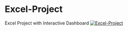 # Excel-Project
Excel Project with Interactive Dashboard
[![Excel-Project](https://img.youtube.com/vi/tE1s_lENgjU/0.jpg)](https://www.youtube.com/watch?v=tE1s_lENgjU)
